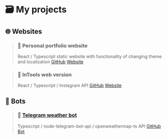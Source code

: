 # 🗃️ My projects


## 🌐 Websites

> ### 🔖 Personal portfolio website
> React / Typescript static website with functionality of changing theme and localization 
> [GitHub](https://github.com/unccoderr/unccoder.ru) [Website](https://unccoder.ru)

> ### 🔖 InTools web version
> React / Typescript / Instagram API
> [GitHub](https://github.com/unccoderr/intools.client) [Website](https://intools.pro)

## 🤖 Bots

> ### 🔖 [Telegram weather bot](https://t.me/awersome_weather_bot)
> Typescript / node-telegram-bot-api / openweathermap-ts API
> [GitHub](https://github.com/unccoderr/telegram-weather-bot) [Bot](https://unccoder.ru)



